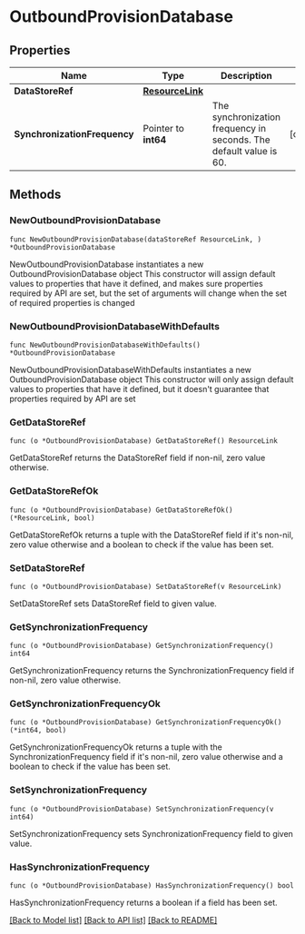 # OutboundProvisionDatabase

## Properties

Name | Type | Description | Notes
------------ | ------------- | ------------- | -------------
**DataStoreRef** | [**ResourceLink**](ResourceLink.md) |  | 
**SynchronizationFrequency** | Pointer to **int64** | The synchronization frequency in seconds. The default value is 60. | [optional] 

## Methods

### NewOutboundProvisionDatabase

`func NewOutboundProvisionDatabase(dataStoreRef ResourceLink, ) *OutboundProvisionDatabase`

NewOutboundProvisionDatabase instantiates a new OutboundProvisionDatabase object
This constructor will assign default values to properties that have it defined,
and makes sure properties required by API are set, but the set of arguments
will change when the set of required properties is changed

### NewOutboundProvisionDatabaseWithDefaults

`func NewOutboundProvisionDatabaseWithDefaults() *OutboundProvisionDatabase`

NewOutboundProvisionDatabaseWithDefaults instantiates a new OutboundProvisionDatabase object
This constructor will only assign default values to properties that have it defined,
but it doesn't guarantee that properties required by API are set

### GetDataStoreRef

`func (o *OutboundProvisionDatabase) GetDataStoreRef() ResourceLink`

GetDataStoreRef returns the DataStoreRef field if non-nil, zero value otherwise.

### GetDataStoreRefOk

`func (o *OutboundProvisionDatabase) GetDataStoreRefOk() (*ResourceLink, bool)`

GetDataStoreRefOk returns a tuple with the DataStoreRef field if it's non-nil, zero value otherwise
and a boolean to check if the value has been set.

### SetDataStoreRef

`func (o *OutboundProvisionDatabase) SetDataStoreRef(v ResourceLink)`

SetDataStoreRef sets DataStoreRef field to given value.


### GetSynchronizationFrequency

`func (o *OutboundProvisionDatabase) GetSynchronizationFrequency() int64`

GetSynchronizationFrequency returns the SynchronizationFrequency field if non-nil, zero value otherwise.

### GetSynchronizationFrequencyOk

`func (o *OutboundProvisionDatabase) GetSynchronizationFrequencyOk() (*int64, bool)`

GetSynchronizationFrequencyOk returns a tuple with the SynchronizationFrequency field if it's non-nil, zero value otherwise
and a boolean to check if the value has been set.

### SetSynchronizationFrequency

`func (o *OutboundProvisionDatabase) SetSynchronizationFrequency(v int64)`

SetSynchronizationFrequency sets SynchronizationFrequency field to given value.

### HasSynchronizationFrequency

`func (o *OutboundProvisionDatabase) HasSynchronizationFrequency() bool`

HasSynchronizationFrequency returns a boolean if a field has been set.


[[Back to Model list]](../README.md#documentation-for-models) [[Back to API list]](../README.md#documentation-for-api-endpoints) [[Back to README]](../README.md)


